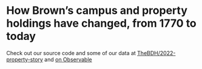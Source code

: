# How Brown’s campus and property holdings have changed, from 1770 to today

Check out our source code and some of our data at [TheBDH/2022-property-story](https://github.com/TheBDH/2022-property-story) and [on Observable](https://observablehq.com/d/6353f57d7cba23e5)
